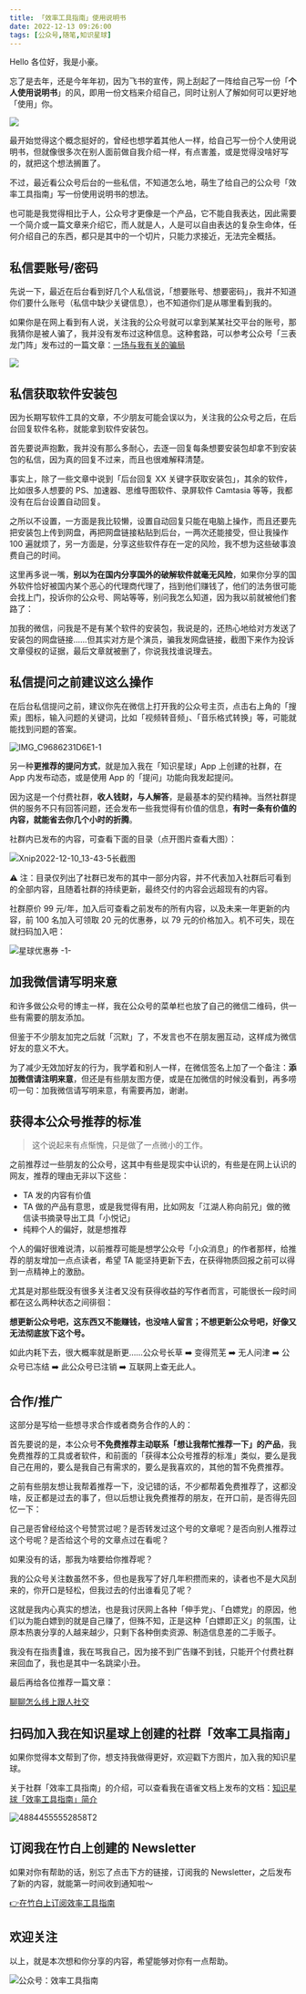 ```yaml
---
title: 「效率工具指南」使用说明书  
date: 2022-12-13 09:26:00               
tags: [公众号,随笔,知识星球]                                                                               
---
```



Hello 各位好，我是小豪。  

忘了是去年，还是今年年初，因为飞书的宣传，网上刮起了一阵给自己写一份「**个人使用说明书**」的风，即用一份文档来介绍自己，同时让别人了解如何可以更好地「使用」你。        

![](https://img.penghh.fun/2022/12/13/16706458575916.jpg)

最开始觉得这个概念挺好的，曾经也想学着其他人一样，给自己写一份个人使用说明书，但就像很多次在别人面前做自我介绍一样，有点害羞，或是觉得没啥好写的，就把这个想法搁置了。      

不过，最近看公众号后台的一些私信，不知道怎么地，萌生了给自己的公众号「效率工具指南」写一份使用说明书的想法。  

也可能是我觉得相比于人，公众号才更像是一个产品，它不能自我表达，因此需要一个简介或一篇文章来介绍它，而人就是人，人是可以自由表达的复杂生命体，任何介绍自己的东西，都只是其中的一个切片，只能力求接近，无法完全概括。      

## 私信要账号/密码    

先说一下，最近在后台看到好几个人私信说，「想要账号、想要密码」，我并不知道你们要什么账号（私信中缺少关键信息），也不知道你们是从哪里看到我的。      

如果你是在网上看到有人说，关注我的公众号就可以拿到某某社交平台的账号，那我猜你是被人骗了，我并没有发布过这种信息。这种套路，可以参考公众号「三表龙门阵」发布过的一篇文章：[一场与我有关的骗局](https://mp.weixin.qq.com/s/53uknYNfgvGJJlDQoJZMSQ)             


![](https://img.penghh.fun/2022/12/13/16706471627425.jpg)


## 私信获取软件安装包   

因为长期写软件工具的文章，不少朋友可能会误以为，关注我的公众号之后，在后台回复软件名称，就能拿到软件安装包。   

首先要说声抱歉，我并没有那么多耐心，去逐一回复每条想要安装包却拿不到安装包的私信，因为真的回复不过来，而且也很难解释清楚。     

事实上，除了一些文章中说到「后台回复 XX 关键字获取安装包」，其余的软件，比如很多人想要的 PS、加速器、思维导图软件、录屏软件 Camtasia 等等，我都没有在后台设置自动回复。          

之所以不设置，一方面是我比较懒，设置自动回复只能在电脑上操作，而且还要先把安装包上传到网盘，再把网盘链接粘贴到后台，一两次还能接受，但让我操作 100 遍就烦了，另一方面是，分享这些软件存在一定的风险，我不想为这些破事浪费自己的时间。     

这里再多说一嘴，**别以为在国内分享国外的破解软件就毫无风险**，如果你分享的国外软件恰好被国内某个恶心的代理商代理了，挡到他们赚钱了，他们的法务很可能会找上门，投诉你的公众号、网站等等，别问我怎么知道，因为我以前就被他们套路了：   

加我的微信，问我是不是有某个软件的安装包，我说是的，还热心地给对方发送了安装包的网盘链接……但其实对方是个演员，骗我发网盘链接，截图下来作为投诉文章侵权的证据，最后文章就被删了，你说我找谁说理去。    

## 私信提问之前建议这么操作    

在后台私信提问之前，建议你先在微信上打开我的公众号主页，点击右上角的「搜索」图标，输入问题的关键词，比如「视频转音频」、「音乐格式转换」等，可能就能找到问题的答案。       

![IMG_C9686231D6E1-1](https://img.penghh.fun/2022/12/13/imgc9686231d6e11.jpeg)


另一种**更推荐的提问方式**，就是加入我在「知识星球」App 上创建的社群，在 App 内发布动态，或是使用 App 的「提问」功能向我发起提问。   

因为这是一个付费社群，**收人钱财，与人解答**，是最基本的契约精神。当然社群提供的服务不只有回答问题，还会发布一些我觉得有价值的信息，**有时一条有价值的内容，就能省去你几个小时的折腾**。    

社群内已发布的内容，可查看下面的目录（点开图片查看大图）：                 

![Xnip2022-12-10_13-43-5长截图](https://img.penghh.fun/2022/12/13/xnip2022121013435zhang-jie-tu.jpg)

⚠️ 注：目录仅列出了社群已发布的其中一部分内容，并不代表加入社群后可看到的全部内容，且随着社群的持续更新，最终交付的内容会远超现有的内容。  

社群原价 99 元/年，加入后可查看之前发布的所有内容，以及未来一年更新的内容，前 100 名加入可领取 20 元的优惠券，以 79 元的价格加入。机不可失，现在就扫码加入吧：                          


![星球优惠券 -1-](https://img.penghh.fun/2022/12/13/xing-qiu-you-hui-quan-1.png)


## 加我微信请写明来意     

和许多做公众号的博主一样，我在公众号的菜单栏也放了自己的微信二维码，供一些有需要的朋友添加。   

但鉴于不少朋友加完之后就「沉默」了，不发言也不在朋友圈互动，这样成为微信好友的意义不大。    

为了减少无效加好友的行为，我学着和别人一样，在微信签名上加了一个备注：**添加微信请注明来意**，但还是有些朋友图方便，或是在加微信的时候没看到，再多唠叨一句：加我微信请写明来意，有需要再加，谢谢。   


## 获得本公众号推荐的标准  

> 这个说起来有点惭愧，只是做了一点微小的工作。    

之前推荐过一些朋友的公众号，这其中有些是现实中认识的，有些是在网上认识的网友，推荐的理由无非以下这些：     

* TA 发的内容有价值   
* TA 做的产品有意思，或是我觉得有用，比如网友「江湖人称向前兄」做的微信读书摘录导出工具「小悦记」      
* 纯粹个人的偏好，就是想推荐            

个人的偏好很难说清，以前推荐可能是想学公众号「小众消息」的作者那样，给推荐的朋友增加一点点读者，希望 TA 能坚持更新下去，在获得物质回报之前可以得到一点精神上的激励。    

尤其是对那些既没有很多关注者又没有获得收益的写作者而言，可能很长一段时间都在这么两种状态之间徘徊：  

**想更新公众号吧，这东西又不能赚钱，也没啥人留言；不想更新公众号吧，好像又无法彻底放下这个号。**        

如此内耗下去，很大概率就是断更……公众号长草 ➡️ 变得荒芜 ➡️ 无人问津 ➡️ 公众号已冻结 ➡️ 此公众号已注销 ➡️ 互联网上查无此人。      


## 合作/推广   

这部分是写给一些想寻求合作或者商务合作的人的：  

首先要说的是，本公众号**不免费推荐主动联系「想让我帮忙推荐一下」的产品**，我免费推荐的工具或者软件，和前面的「获得本公众号推荐的标准」类似，要么是我自己在用的，要么是我自己有需求的，要么是我喜欢的，其他的暂不免费推荐。    


之前有些朋友想让我帮着推荐一下，没记错的话，不少都帮着免费推荐了，这都没啥，反正都是过去的事了，但以后想让我免费推荐的朋友，在开口前，是否得先回忆一下：   

自己是否曾经给这个号赞赏过呢？是否转发过这个号的文章呢？是否向别人推荐过这个号呢？是否给这个号的文章点过在看呢？       

如果没有的话，那我为啥要给你推荐呢？   

我的公众号关注数虽然不多，但也是我写了好几年积攒而来的，读者也不是大风刮来的，你开口是轻松，但我过去的付出谁看见了呢？     

这就是我内心真实的想法，也是我讨厌网上各种「伸手党」、「白嫖党」的原因，他们以为能白嫖到的就是自己赚了，但殊不知，正是这种「白嫖即正义」的氛围，让原本热衷分享的人越来越少，只剩下各种倒卖资源、制造信息差的二手贩子。  

我没有在指责🫵谁，我在骂我自己，因为接不到广告赚不到钱，只能开个付费社群来回血了，我也是其中一名跳梁小丑。                      


最后再给各位推荐一篇文章：    

[聊聊怎么线上跟人社交](https://mp.weixin.qq.com/s/DhYofGRmp-B2DXsOn4L56g) 


## 扫码加入我在知识星球上创建的社群「效率工具指南」  

如果你觉得本文帮到了你，想支持我做得更好，欢迎戳下方图片，加入我的知识星球。     

关于社群「效率工具指南」的介绍，可以查看我在语雀文档上发布的文档：[知识星球「效率工具指南」简介](https://www.yuque.com/penghonghao/af0aai/glwrg2dl0dqlegi6?singleDoc#)    

![48844555552858T2](https://img.penghh.fun/2023/03/25/48844555552858t2.JPG)   


## 订阅我在竹白上创建的 Newsletter   

如果对你有帮助的话，别忘了点击下方的链接，订阅我的 Newsletter，之后发布了新的内容，就能第一时间收到通知啦～  

[👉在竹白上订阅效率工具指南](https://penghh.zhubai.love/)         


## 欢迎关注     

以上，就是本次想和你分享的内容，希望能够对你有一点帮助。     

![公众号：效率工具指南](https://img.penghh.fun/2021/05/28/gong-zhong-hao-wei-bu-er-wei-ma-dailogo.png)     







